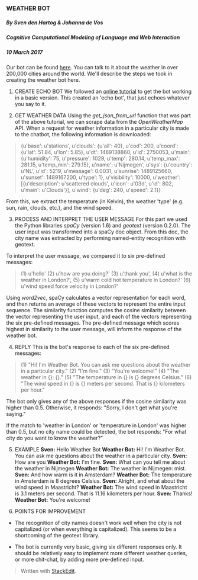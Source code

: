 
### WEATHER BOT
##### By Sven den Hartog & Johanna de Vos
##### Cognitive Computational Modeling of Language and Web Interaction
##### 10 March 2017

Our bot can be found [here](https://web.telegram.org/#/im?p=@to_do4325q5_bot). You can talk to it about the weather in over 200,000 cities around the world. We'll describe the steps we took in creating the weather bot here.

1. CREATE ECHO BOT
We followed an [online tutorial](https://www.codementor.io/garethdwyer/building-a-telegram-bot-using-python-part-1-goi5fncay) to get the bot working in a basic version. This created an 'echo bot', that just echoes whatever you say to it.

2. GET WEATHER DATA
Using the _get_json_from_url_ function that was part of the above tutorial, we can scrape data from the _OpenWeatherMap_ API. When a request for weather information in a particular city is made to the chatbot, the following information is downloaded:

 > {u'base': u'stations',
 u'clouds': {u'all': 40},
 u'cod': 200,
 u'coord': {u'lat': 51.84, u'lon': 5.85},
 u'dt': 1489138860,
 u'id': 2750053,
 u'main': {u'humidity': 75,
  u'pressure': 1029,
  u'temp': 280.14,
  u'temp_max': 281.15,
  u'temp_min': 279.15},
 u'name': u'Nijmegen',
 u'sys': {u'country': u'NL',
  u'id': 5219,
  u'message': 0.0031,
  u'sunrise': 1489125660,
  u'sunset': 1489167200,
  u'type': 1},
 u'visibility': 10000,
 u'weather': [{u'description': u'scattered clouds',
   u'icon': u'03d',
   u'id': 802,
   u'main': u'Clouds'}],
 u'wind': {u'deg': 240, u'speed': 2.1}}

 From this, we extract the temperature (in Kelvin), the weather 'type' (e.g. sun, rain, clouds, etc.), and the wind speed.

3. PROCESS AND INTERPRET THE USER MESSAGE
For this part we used the Python libraries _spaCy_ (version 1.6) and _geotext_ (version 0.2.0). The user input was transformed into a spaCy doc object. From this doc, the city name was extracted by performing named-entity recognition with geotext.

 To interpret the user message, we compared it to six pre-defined messages:
>(1) u'hello'
>(2) u'how are you doing?'
>(3) u'thank you',
>(4) u'what is the weather in London?', 
>(5) u'warm cold hot temperature in London?'
>(6) u'wind speed force velocity in London?'

 Using _word2vec_, spaCy calculates a vector representation for each word, and then returns an average of these vectors to represent the entire input sequence. The similarity function computes the cosine similarity between the vector representing the user input, and each of the vectors representing the six pre-defined messages. The pre-defined message which scores highest in similarity to the user message, will inform the response of the weather bot.

4. REPLY
This is the bot's response to each of the six pre-defined messages:
> (1) "Hi! I'm Weather Bot. You can ask me questions about the weather in a particular city."
(2) "I'm fine."
(3) "You're welcome!"
(4) "The weather in {}: {}."
(5) "The temperature in {} is {} degrees Celsius."
(6) "The wind speed in {} is {} meters per second. That is {} kilometers per hour."

 The bot only gives any of the above responses if the cosine similarity was higher than 0.5.
Otherwise, it responds: "Sorry, I don't get what you're saying."

 If the match to 'weather in London' or 'temperature in London' was higher than 0.5, but no city name could be detected, the bot responds: "For what city do you want to know the weather?"

5. EXAMPLE
**Sven:**
Hello Weather Bot
**Weather Bot:**
Hi! I'm Weather Bot. You can ask me questions about the weather in a particular city.
**Sven:**
How are you
**Weather Bot:**
I'm fine.
**Sven:**
What can you tell me about the weather in Nijmegen
**Weather Bot:**
The weather in Nijmegen: mist.
**Sven:**
And how warm is it in Amsterdam?
**Weather Bot:**
The temperature in Amsterdam is 8 degrees Celsius.
**Sven:**
Alright, and what about the wind speed in Maastricht?
**Weather Bot:**
The wind speed in Maastricht is 3.1 meters per second. That is 11.16 kilometers per hour.
**Sven:**
Thanks!
**Weather Bot:**
You're welcome!

6. POINTS FOR IMPROVEMENT
* The recognition of city names doesn't work well when the city is not capitalized (or when everything is capitalized). This seems to be a shortcoming of the geotext library.
  
* The bot is currently very basic, giving six different responses only. It should be relatively easy to implement more different weather queries, or more chit-chat, by adding more pre-defined input.


> Written with [StackEdit](https://stackedit.io/).